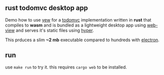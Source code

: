 ## rust todomvc desktop app

Demo how to use [yew](https://github.com/yewstack/yew) for a [todomvc](http://todomvc.com) implementation written in **rust** that compiles to **wasm** and is bundled as a lightweight desktop app using [web-view](https://github.com/Boscop/web-view) and serves it's static files using [hyper](https://github.com/hyperium/hyper).

This prduces a slim **~2 mb** executable compared to hundreds with [electron](https://github.com/electron/electron).

## run

use `make run` to try it.
this requires `cargo web` to be installed.